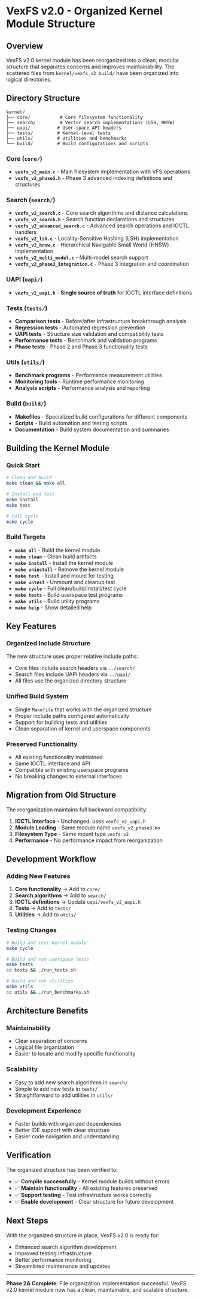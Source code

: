 # VexFS v2.0 - Organized Kernel Module Structure

## Overview

VexFS v2.0 kernel module has been reorganized into a clean, modular structure that separates concerns and improves maintainability. The scattered files from `kernel/vexfs_v2_build/` have been organized into logical directories.

## Directory Structure

```
kernel/
├── core/           # Core filesystem functionality
├── search/         # Vector search implementations (LSH, HNSW)
├── uapi/          # User-space API headers
├── tests/         # Kernel-level tests
├── utils/         # Utilities and benchmarks
└── build/         # Build configurations and scripts
```

### Core (`core/`)
- **`vexfs_v2_main.c`** - Main filesystem implementation with VFS operations
- **`vexfs_v2_phase3.h`** - Phase 3 advanced indexing definitions and structures

### Search (`search/`)
- **`vexfs_v2_search.c`** - Core search algorithms and distance calculations
- **`vexfs_v2_search.h`** - Search function declarations and structures
- **`vexfs_v2_advanced_search.c`** - Advanced search operations and IOCTL handlers
- **`vexfs_v2_lsh.c`** - Locality-Sensitive Hashing (LSH) implementation
- **`vexfs_v2_hnsw.c`** - Hierarchical Navigable Small World (HNSW) implementation
- **`vexfs_v2_multi_model.c`** - Multi-model search support
- **`vexfs_v2_phase3_integration.c`** - Phase 3 integration and coordination

### UAPI (`uapi/`)
- **`vexfs_v2_uapi.h`** - **Single source of truth** for IOCTL interface definitions

### Tests (`tests/`)
- **Comparison tests** - Before/after infrastructure breakthrough analysis
- **Regression tests** - Automated regression prevention
- **UAPI tests** - Structure size validation and compatibility tests
- **Performance tests** - Benchmark and validation programs
- **Phase tests** - Phase 2 and Phase 3 functionality tests

### Utils (`utils/`)
- **Benchmark programs** - Performance measurement utilities
- **Monitoring tools** - Runtime performance monitoring
- **Analysis scripts** - Performance analysis and reporting

### Build (`build/`)
- **Makefiles** - Specialized build configurations for different components
- **Scripts** - Build automation and testing scripts
- **Documentation** - Build system documentation and summaries

## Building the Kernel Module

### Quick Start
```bash
# Clean and build
make clean && make all

# Install and test
make install
make test

# Full cycle
make cycle
```

### Build Targets
- **`make all`** - Build the kernel module
- **`make clean`** - Clean build artifacts
- **`make install`** - Install the kernel module
- **`make uninstall`** - Remove the kernel module
- **`make test`** - Install and mount for testing
- **`make untest`** - Unmount and cleanup test
- **`make cycle`** - Full clean/build/install/test cycle
- **`make tests`** - Build userspace test programs
- **`make utils`** - Build utility programs
- **`make help`** - Show detailed help

## Key Features

### Organized Include Structure
The new structure uses proper relative include paths:
- Core files include search headers via `../search/`
- Search files include UAPI headers via `../uapi/`
- All files use the organized directory structure

### Unified Build System
- Single `Makefile` that works with the organized structure
- Proper include paths configured automatically
- Support for building tests and utilities
- Clean separation of kernel and userspace components

### Preserved Functionality
- All existing functionality maintained
- Same IOCTL interface and API
- Compatible with existing userspace programs
- No breaking changes to external interfaces

## Migration from Old Structure

The reorganization maintains full backward compatibility:

1. **IOCTL Interface** - Unchanged, uses `vexfs_v2_uapi.h`
2. **Module Loading** - Same module name `vexfs_v2_phase3.ko`
3. **Filesystem Type** - Same mount type `vexfs_v2`
4. **Performance** - No performance impact from reorganization

## Development Workflow

### Adding New Features
1. **Core functionality** → Add to `core/`
2. **Search algorithms** → Add to `search/`
3. **IOCTL definitions** → Update `uapi/vexfs_v2_uapi.h`
4. **Tests** → Add to `tests/`
5. **Utilities** → Add to `utils/`

### Testing Changes
```bash
# Build and test kernel module
make cycle

# Build and run userspace tests
make tests
cd tests && ./run_tests.sh

# Build and run utilities
make utils
cd utils && ./run_benchmarks.sh
```

## Architecture Benefits

### Maintainability
- Clear separation of concerns
- Logical file organization
- Easier to locate and modify specific functionality

### Scalability
- Easy to add new search algorithms in `search/`
- Simple to add new tests in `tests/`
- Straightforward to add utilities in `utils/`

### Development Experience
- Faster builds with organized dependencies
- Better IDE support with clear structure
- Easier code navigation and understanding

## Verification

The organized structure has been verified to:
- ✅ **Compile successfully** - Kernel module builds without errors
- ✅ **Maintain functionality** - All existing features preserved
- ✅ **Support testing** - Test infrastructure works correctly
- ✅ **Enable development** - Clear structure for future development

## Next Steps

With the organized structure in place, VexFS v2.0 is ready for:
- Enhanced search algorithm development
- Improved testing infrastructure
- Better performance monitoring
- Streamlined maintenance and updates

---

**Phase 2A Complete**: File organization implementation successful. VexFS v2.0 kernel module now has a clean, maintainable, and scalable structure.